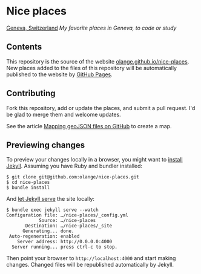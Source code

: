 # Nice places

[Geneva, Switzerland](http://olange.github.io/nice-places/geneva) _My favorite places in Geneva, to code or study_

## Contents

This repository is the source of the website [olange.github.io/nice-places](http://olange.github.io/nice-places/). New places added to the files of this repository will be automatically published to the website by [GitHub Pages](http://pages.github.com).

## Contributing

Fork this repository, add or update the places, and submit a pull request. I'd be glad to merge them and welcome updates.

See the article [Mapping geoJSON files on GitHub](https://help.github.com/articles/mapping-geojson-files-on-github) to create a map.

## Previewing changes

To preview your changes locally in a browser, you might want to [install Jekyll](https://help.github.com/articles/using-jekyll-with-pages/#installing-jekyll). Assuming you have Ruby and bundler installed:

    $ git clone git@github.com:olange/nice-places.git
    $ cd nice-places
    $ bundle install

And [let Jekyll serve](http://jekyllrb.com/docs/usage/) the site locally:

    $ bundle exec jekyll serve --watch
    Configuration file: …/nice-places/_config.yml
                Source: …/nice-places
           Destination: …/nice-places/_site
          Generating... done.
     Auto-regeneration: enabled
        Server address: http://0.0.0.0:4000
      Server running... press ctrl-c to stop.

Then point your browser to `http://localhost:4000` and start making changes. Changed files will be republished automatically by Jekyll.

